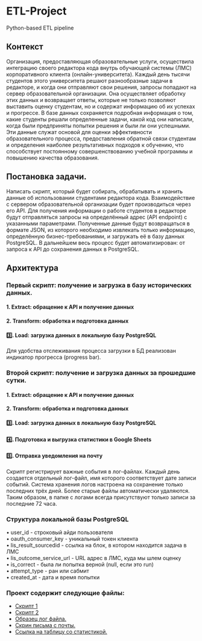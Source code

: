 # ETL-Project
Python-based ETL pipeline

## Контекст
Организация, предоставляющая образовательные услуги, осуществила интеграцию своего редактора кода внутрь обучающей системы (ЛМС) корпоративного клиента (онлайн-университета). Каждый день тысячи студентов этого университета решают разнообразные задачи в редакторе, и когда они отправляют свои решения, запросы попадают на сервер образовательной организации. Она осуществляет обработку этих данных и возвращает ответы, которые не только позволяют выставить оценку студентам, но и содержат информацию об их успехах и прогрессе. В базе данных сохраняется подробная информация о том, какие студенты решали определенные задачи, какой код они написали, когда были предприняты попытки решения и были ли они успешными. Эти данные служат основой для оценки эффективности образовательного процесса, предоставления обратной связи студентам и определения наиболее результативных подходов к обучению, что способствует постоянному совершенствованию учебной программы и повышению качества образования.

## Постановка задачи.
Написать скрипт, который будет собирать, обрабатывать и хранить данные об использовании студентами редактора кода. Взаимодействие с сервером образовательной организации будет производиться через его API. Для получения информации о работе студентов в редакторе будут отправляться запросы на определённый адрес (API endpoint) с указанными параметрами. Полученные данные будут возвращаться в формате JSON, из которого необходимо извлекать только информацию, определённую бизнес-требованиями, и загружать её в базу данных PostgreSQL. В дальнейшем весь процесс будет автоматизирован: от запроса к API до сохранения данных в PostgreSQL.

## Архитектура

### Первый скрипт: получение и загрузка в базу исторических данных.
#### 1️. Extract: обращение к API и получение данных
#### 2️. Transform: обработка и подготовка данных 
#### 3️⃣. Load: загрузка данных в локальную базу PostgreSQL

Для удобства отслеживания процесса загрузки в БД реализован индикатор прогресса (progress bar).

### Второй скрипт: получение и загрузка данных за прошедшие сутки. 
#### 1️. Extract: обращение к API и получение данных
#### 2️. Transform: обработка и подготовка данных 
#### 3️⃣. Load: загрузка данных в локальную базу PostgreSQL
#### 4️⃣. Подготовка и выгрузка статистики в Google Sheets
#### 5️⃣. Отправка уведомления на почту

Скрипт регистрирует важные события в лог-файлах. Каждый день создается отдельный лог-файл, имя которого соответствует дате записи событий. Система хранения логов настроена на сохранение только последних трёх дней. Более старые файлы автоматически удаляются. Таким образом, в папке с логами всегда присутствуют только записи за последние 72 часа.

### Структура локальной базы PostgreSQL  
•	user_id - строковый айди пользователя  
•	oauth_consumer_key - уникальный токен клиента  
•	lis_result_sourcedid - ссылка на блок, в котором находится задача в ЛМС  
•	lis_outcome_service_url - URL адрес в ЛМС, куда мы шлем оценку  
•	is_correct - была ли попытка верной (null, если это run)  
•	attempt_type - ран или сабмит  
•	created_at - дата и время попытки  

### Проект содержит следующие файлы:  
- [Скрипт 1](https://github.com/Advantl/ETL-Project/blob/main/etl_script_1.ipynb)
- [Скрипт 2](https://github.com/Advantl/ETL-Project/blob/main/etl_script_2.ipynb)
- [Образец лог файла.](https://github.com/Advantl/ETL-Project/blob/main/2025-07-24.log)
- [Скрин письма с почты.](https://github.com/Advantl/ETL-Project/blob/main/email_screenshot.jpg)
- [Ссылка на таблицу со статистикой.](https://docs.google.com/spreadsheets/d/1GWKQpj-kJ57ex0s7TYY4-zDh_P4BMtq5UXcl-qUl6mE/edit?gid=1320758862#gid=1320758862)
